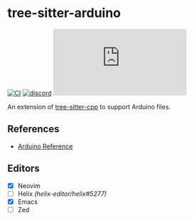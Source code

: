 # tree-sitter-arduino

[![CI][ci]](https://github.com/tree-sitter-grammars/tree-sitter-arduino/actions/workflows/ci.yml)
[![discord][discord]](https://discord.gg/w7nTvsVJhm)
[![matrix][matrix]](https://matrix.to/#/#nvim-treesitter:matrix.org)

An extension of [tree-sitter-cpp](https://github.com/tree-sitter/tree-sitter-cpp) to support Arduino files.

## References

* [Arduino Reference](https://www.arduino.cc/reference/en/)

## Editors

- [x] Neovim
- [ ] Helix _(helix-editor/helix#5277)_
- [x] Emacs
- [ ] Zed

[ci]: https://badgen.net/github/checks/tree-sitter-grammars/tree-sitter-arduino?label=CI&icon=github
[discord]: https://img.shields.io/discord/1063097320771698699?logo=discord&label=tree-sitter
[matrix]: https://img.shields.io/matrix/nvim-treesitter%3Amatrix.org?logo=matrix&label=nvim-treesitter
